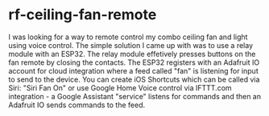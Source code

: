 # rf-ceiling-fan-remote

I was looking for a way to remote control my combo ceiling fan and light using voice control.  The simple solution I came up with was to use a relay module with an ESP32.  The relay module effetively presses buttons on the fan remote by closing the contacts.  The ESP32 registers with an Adafruit IO account for cloud integration where a feed called "fan" is listening for input to send to the device.  You can create iOS Shortcuts which can be called via Siri: "Siri Fan On" or use Google Home Voice control via IFTTT.com integration - a Google Assistant "service" listens for commands and then an Adafruit IO sends commands to the feed.
